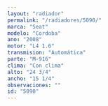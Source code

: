 ```yaml
---
layout: "radiador"
permalink: "/radiadores/5090/"
marca: "Seat"
modelo: "Cordoba"
ano: "2008"
motor: "L4 1.6"
transmision: "Automática"
parte: "M-916"
clima: "Con clima"
alto: "24 3/4"
ancho: "15 1/4"
observaciones: ""
id: "5090"
---
```


